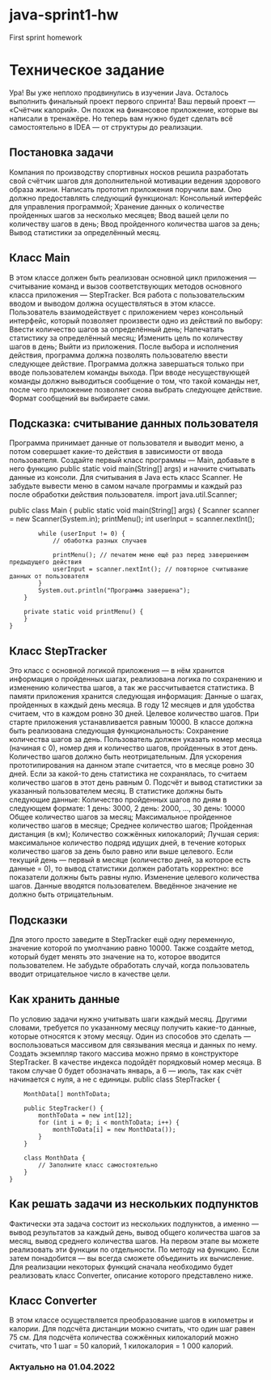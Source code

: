 # java-sprint1-hw
First sprint homework
# Техническое задание
   Ура! Вы уже неплохо продвинулись в изучении Java. Осталось выполнить финальный проект первого спринта! Ваш первый проект — «Счётчик калорий». Он похож на финансовое приложение, которые вы написали в тренажёре. Но теперь вам нужно будет сделать всё самостоятельно в IDEA — от структуры до реализации.
## Постановка задачи
Компания по производству спортивных носков решила разработать свой счётчик шагов для дополнительной мотивации ведения здорового образа жизни. Написать прототип приложения поручили вам.
Оно должно предоставлять следующий функционал:
Консольный интерфейс для управления программой;
Хранение данных о количестве пройденных шагов за несколько месяцев;
Ввод вашей цели по количеству шагов в день;
Ввод пройденного количества шагов за день;
Вывод статистики за определённый месяц.
## Класс Main
   В этом классе должен быть реализован основной цикл приложения — считывание команд и вызов соответствующих методов основного класса приложения — StepTracker. Вся работа с пользовательским вводом и выводом должна осуществляться в этом классе.
Пользователь взаимодействует с приложением через консольный интерфейс, который позволяет произвести одно из действий по выбору:
Ввести количество шагов за определённый день;
Напечатать статистику за определённый месяц;
Изменить цель по количеству шагов в день;
Выйти из приложения.
После выбора и исполнения действия, программа должна позволять пользователю ввести следующее действие. Программа должна завершаться только при вводе пользователем команды выхода. При вводе несуществующей команды должно выводиться сообщение о том, что такой команды нет, после чего приложение позволяет снова выбрать следующее действие. Формат сообщений вы выбираете сами.
## Подсказка: считывание данных пользователя
Программа принимает данные от пользователя и выводит меню, а потом совершает какие-то действия в зависимости от ввода пользователя. Создайте первый класс программы — Main, добавьте в него функцию public static void main(String[] args) и начните считывать данные из консоли. Для считывания в Java есть класс Scanner. Не забудьте вывести меню в самом начале программы и каждый раз после обработки действия пользователя.
import java.util.Scanner;

public class Main {
    public static void main(String[] args) {
        Scanner scanner = new Scanner(System.in);
        printMenu();
        int userInput = scanner.nextInt();
~~~
        while (userInput != 0) {
            // обаботка разных случаев

            printMenu(); // печатем меню ещё раз перед завершением предыдущего действия
            userInput = scanner.nextInt(); // повторное считывание данных от пользователя
        }
        System.out.println("Программа завершена");
    }

    private static void printMenu() {
    }
} 
~~~
## Класс StepTracker
  Это класс с основной логикой приложения — в нём хранится информация о пройденных шагах, реализована логика по сохранению и изменению количества шагов, а так же рассчитывается статистика.
В памяти приложения хранится следующая информация:
Данные о шагах, пройденных в каждый день месяца. В году 12 месяцев и для удобства считаем, что в каждом ровно 30 дней.
Целевое количество шагов. При старте приложения устанавливается равным 10000.
В классе должна быть реализована следующая функциональность:
Сохранение количества шагов за день. Пользователь должен указать номер месяца (начиная с 0), номер дня и количество шагов, пройденных в этот день. Количество шагов должно быть неотрицательным. Для ускорения прототипирования на данном этапе считается, что в месяце ровно 30 дней. Если за какой-то день статистика не сохранялась, то считаем количество шагов в этот день равным 0.
Подсчёт и вывод статистики за указанный пользователем месяц. В статистике должны быть следующие данные:
Количество пройденных шагов по дням в следующем формате:
1 день: 3000, 2 день: 2000, ..., 30 день: 10000
Общее количество шагов за месяц;
Максимальное пройденное количество шагов в месяце;
Среднее количество шагов;
Пройденная дистанция (в км);
Количество сожжённых килокалорий;
Лучшая серия: максимальное количество подряд идущих дней, в течение которых количество шагов за день было равно или выше целевого.
Если текущий день — первый в месяце (количество дней, за которое есть данные = 0), то вывод статистики должен работать корректно: все показатели должны быть равны нулю.
Изменение целевого количества шагов. Данные вводятся пользователем. Введённое значение не должно быть отрицательным.
## Подсказки
  Для этого просто заведите в StepTracker ещё одну переменную, значение которой по умолчанию равно 10000. Также создайте метод, который будет менять это значение на то, которое вводится пользователем. Не забудьте обработать случай, когда пользователь вводит отрицательное число в качестве цели.
##  Как хранить данные
По условию задачи нужно учитывать шаги каждый месяц. Другими словами, требуется по указанному месяцу получить какие-то данные, которые относятся к этому месяцу. Один из способов это сделать — воспользоваться массивом для связывания месяца и данных по нему. Создать экземпляр такого массива можно прямо в конструкторе StepTracker. В качестве индекса подойдёт порядковый номер месяца. В таком случае 0 будет обозначать январь, а 6 — июль, так как счёт начинается с нуля, а не с единицы.
public class StepTracker {
~~~    
    MonthData[] monthToData;
    
    public StepTracker() {
        monthToData = new int[12];
        for (int i = 0; i < monthToData; i++) {
            monthToData[i] = new MonthData());
        }
    }
    
    class MonthData {
        // Заполните класс самостоятельно
    }
} 
~~~
## Как решать задачи из нескольких подпунктов
  Фактически эта задача состоит из нескольких подпунктов, а именно — вывод результатов за каждый день, вывод общего количества шагов за месяц, вывод среднего количества шагов. На первом этапе вы можете реализовать эти функции по отдельности. По методу на функцию. Если затем понадобится — вы всегда сможете объединить их вычисление. Для реализации некоторых функций сначала необходимо будет реализовать класс Converter, описание которого представлено ниже.
## Класс Converter
В этом классе осуществляется преобразование шагов в километры и калории.
Для подсчёта дистанции можно считать, что один шаг равен 75 см.
Для подсчёта количества сожжённых килокалорий можно считать, что 1 шаг = 50 калорий, 1 килокалория = 1 000 калорий.

### Актуально на 01.04.2022
